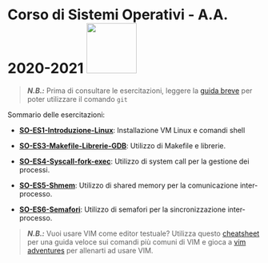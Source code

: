 # Corso di Sistemi Operativi - A.A. 2020-2021 <img src="https://github.com/SO-unina/esercitazioni/blob/main/images/SO-unina_logo.png" width="100"> 

> **_N.B.:_** Prima di consultare le esercitazioni, leggere la [guida breve](git) per poter utilizzare il comando ``git``

Sommario delle esercitazioni:

- [**SO-ES1-Introduzione-Linux**](https://github.com/SO-unina/esercitazioni/tree/main/SO-ES1-Introduzione-Linux): Installazione VM Linux e comandi shell

- [**SO-ES3-Makefile-Librerie-GDB**](https://github.com/SO-unina/esercitazioni/tree/main/SO-ES3-Makefile-Librerie-GDB): Utilizzo di Makefile e librerie.

- [**SO-ES4-Syscall-fork-exec**](https://github.com/SO-unina/esercitazioni/tree/main/SO-ES4-Syscall-fork-exec): Utilizzo di system call per la gestione dei processi.

- [**SO-ES5-Shmem**](https://github.com/SO-unina/esercitazioni/tree/main/SO-ES5-Shmem): Utilizzo di shared memory per la comunicazione inter-processo.

- [**SO-ES6-Semafori**](https://github.com/SO-unina/esercitazioni/tree/main/SO-ES6-Semafori): Utilizzo di semafori per la sincronizzazione inter-processo.

> **_N.B.:_** Vuoi usare VIM come editor testuale? Utilizza questo [cheatsheet](images/vim_cheatsheet.png) per una guida veloce sui comandi più comuni di VIM e gioca a [vim adventures](https://vim-adventures.com/) per allenarti ad usare VIM.
